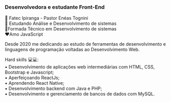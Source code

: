 ### Desenvolvedora e estudante Front-End
📍 Fatec Ipiranga - Pastor Enéas Tognini <br>
📗 Estudando Análise e Desenvolvimento de sistemas <br>
📖Formada Técnico em Desenvolvimento de sistemas<br>
❤️Amo JavaScript <br>



Desde 2020 me dedicando ao estudo de ferramentas de desenvolvimento e linguagens de programação voltadas ao Desenvolvimento Web.<br>

Hard skills 💻💻: <br>
▪ Desenvolvimento de aplicações web intermediárias com HTML, CSS, Bootstrap e Javascript; <br>
▪ Aperfeiçoando ReactJs; <br>
▪ Aprendendo React Native; <br>
▪ Desenvolvimento backend com Java e PHP; <br>
▪ Desenvolvimento e gerenciamento de bancos de dados com MySQL. <br>
